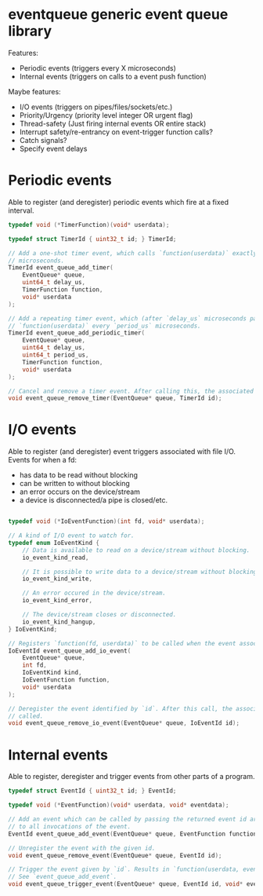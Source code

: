 # eventqueue generic event queue library

Features:
- Periodic events (triggers every X microseconds)
- Internal events (triggers on calls to a event push function)

Maybe features:
- I/O events (triggers on pipes/files/sockets/etc.)
- Priority/Urgency (priority level integer OR urgent flag)
- Thread-safety (Just firing internal events OR entire stack)
- Interrupt safety/re-entrancy on event-trigger function calls?
- Catch signals?
- Specify event delays

# Periodic events

Able to register (and deregister) periodic events which fire at a fixed interval.

```c
typedef void (*TimerFunction)(void* userdata);

typedef struct TimerId { uint32_t id; } TimerId;

// Add a one-shot timer event, which calls `function(userdata)` exactly once after `delay_us`
// microseconds.
TimerId event_queue_add_timer(
    EventQueue* queue,
    uint64_t delay_us,
    TimerFunction function,
    void* userdata
);

// Add a repeating timer event, which (after `delay_us` microseconds passes) calls
// `function(userdata)` every `period_us` microseconds.
TimerId event_queue_add_periodic_timer(
    EventQueue* queue,
    uint64_t delay_us,
    uint64_t period_us,
    TimerFunction function,
    void* userdata
);

// Cancel and remove a timer event. After calling this, the associated function will not be called.
void event_queue_remove_timer(EventQueue* queue, TimerId id);
```

# I/O events

Able to register (and deregister) event triggers associated with file I/O. Events for when a fd:
- has data to be read without blocking
- can be written to without blocking
- an error occurs on the device/stream
- a device is disconnected/a pipe is closed/etc.

```c

typedef void (*IoEventFunction)(int fd, void* userdata);

// A kind of I/O event to watch for.
typedef enum IoEventKind {
    // Data is available to read on a device/stream without blocking.
    io_event_kind_read,

    // It is possible to write data to a device/stream without blocking.
    io_event_kind_write,

    // An error occured in the device/stream.
    io_event_kind_error,

    // The device/stream closes or disconnected.
    io_event_kind_hangup,
} IoEventKind;

// Registers `function(fd, userdata)` to be called when the event associated with `kind` occurs.
IoEventId event_queue_add_io_event(
    EventQueue* queue,
    int fd,
    IoEventKind kind,
    IoEventFunction function,
    void* userdata
);

// Deregister the event identified by `id`. After this call, the associated function will not be
// called.
void event_queue_remove_io_event(EventQueue* queue, IoEventId id);
```

# Internal events

Able to register, deregister and trigger events from other parts of a program.

```c
typedef struct EventId { uint32_t id; } EventId;

typedef void (*EventFunction)(void* userdata, void* eventdata);

// Add an event which can be called by passing the returned event id around. `userdata` is passed
// to all invocations of the event.
EventId event_queue_add_event(EventQueue* queue, EventFunction function, void* userdata);

// Unregister the event with the given id.
void event_queue_remove_event(EventQueue* queue, EventId id);

// Trigger the event given by `id`. Results in `function(userdata, eventdata)` being called once.
// See `event_queue_add_event`.
void event_queue_trigger_event(EventQueue* queue, EventId id, void* eventdata);
```
